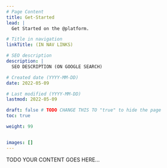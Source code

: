 ```yaml
---
# Page Content
title: Get-Started
lead: |
  Get Started on the @platform.

# Title in navigation
linkTitle: (IN NAV LINKS)

# SEO description
description: |
  SEO DESCRIPTION (ON GOOGLE SEARCH)

# Created date (YYYY-MM-DD)
date: 2022-05-09

# Last modified (YYYY-MM-DD)
lastmod: 2022-05-09

draft: false # TODO CHANGE THIS TO "true" to hide the page
toc: true

weight: 99


images: []
---
```


TODO YOUR CONTENT GOES HERE...


